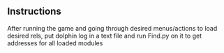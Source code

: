 ## Instructions
After running the game and going through desired menus/actions to load desired rels, put dolphin log in a text file and run Find.py on it to get addresses for all loaded modules
